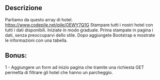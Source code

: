 ## Descrizione
Partiamo da questo array di hotel. https://www.codepile.net/pile/OEWY7Q1G Stampare tutti i nostri hotel con tutti i dati disponibili.
Iniziate in modo graduale. Prima stampate in pagina i dati, senza preoccuparvi dello stile. Dopo aggiungete Bootstrap e mostrate le informazioni con una tabella.
## Bonus:

1 - Aggiungere un form ad inizio pagina che tramite una richiesta GET permetta di filtrare gli hotel che hanno un parcheggio.